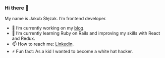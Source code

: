 ### Hi there 👋
My name is Jakub Ślęzak. I’m frontend developer.
- 🔭 I’m currently working on my [blog](https://github.com/jk-slezak/ruby-on-rails-blog).
- 🌱 I’m currently learning Ruby on Rails and improving my skills with React and Redux.
- 📫 How to reach me: [Linkedin](https://www.linkedin.com/in/jakub-ślęzak-542721269/).
- ⚡ Fun fact: As a kid I wanted to become a white hat hacker.

<!--
**jk-slezak/jk-slezak** is a ✨ _special_ ✨ repository because its `README.md` (this file) appears on your GitHub profile.

Here are some ideas to get you started:

- 🔭 I’m currently working on ...
- 🌱 I’m currently learning ...
- 👯 I’m looking to collaborate on ...
- 🤔 I’m looking for help with ...
- 💬 Ask me about ...
- 📫 How to reach me: ...
- 😄 Pronouns: ...
-->
